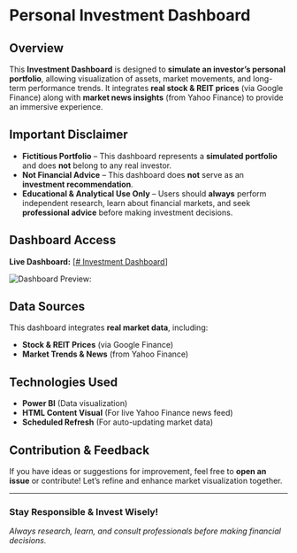 #  Personal Investment Dashboard

##  Overview  
This **Investment Dashboard** is designed to **simulate an investor’s personal portfolio**, allowing visualization of assets, market movements, and long-term performance trends. It integrates **real stock & REIT prices** (via Google Finance) along with **market news insights** (from Yahoo Finance) to provide an immersive experience.

##  Important Disclaimer  
- **Fictitious Portfolio** – This dashboard represents a **simulated portfolio** and does **not** belong to any real investor.  
- **Not Financial Advice** – This dashboard does **not** serve as an **investment recommendation**.  
- **Educational & Analytical Use Only** – Users should **always** perform independent research, learn about financial markets, and seek **professional advice** before making investment decisions.

##  Dashboard Access  
 **Live Dashboard:** [[#  Investment Dashboard](https://app.powerbi.com/view?r=eyJrIjoiNDEwNWQ0YmYtN2JlNy00Mzk3LWE0NzMtYTM5ZjA5MTgwY2U4IiwidCI6IjY1OWNlMmI4LTA3MTQtNDE5OC04YzM4LWRjOWI2MGFhYmI1NyJ9)]


 ![**Dashboard Preview:**](https://github.com/user-attachments/assets/690f22ed-1ff7-4752-b98f-d30f3d2d7016)


##  Data Sources  
This dashboard integrates **real market data**, including:  
-  **Stock & REIT Prices** (via Google Finance)  
-  **Market Trends & News** (from Yahoo Finance)  

##  Technologies Used  
- **Power BI** (Data visualization)  
- **HTML Content Visual** (For live Yahoo Finance news feed)  
- **Scheduled Refresh** (For auto-updating market data)  

##  Contribution & Feedback  
If you have ideas or suggestions for improvement, feel free to **open an issue** or contribute! Let’s refine and enhance market visualization together. 

---

### **Stay Responsible & Invest Wisely!**
_Always research, learn, and consult professionals before making financial decisions._


